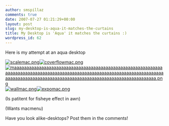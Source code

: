 ```yaml
---
author: smspillaz
comments: true
date: 2007-07-27 01:21:29+00:00
layout: post
slug: my-desktop-is-aqua-it-matches-the-curtains
title: My Desktop is 'Aqua' it matches the curtains :)
wordpress_id: 62
---
```


Here is my attempt at an aqua desktop

[![scalemac.png](http://smspillaz.files.wordpress.com/2007/07/scalemac.thumbnail.png)](http://smspillaz.files.wordpress.com/2007/07/scalemac.png)[![coverflowmac.png](http://smspillaz.files.wordpress.com/2007/07/coverflowmac.thumbnail.png)](http://smspillaz.files.wordpress.com/2007/07/coverflowmac.png)[![maaaaaaaaaaaaaaaaaaaaaaaaaaaaaaaaaaaaaaaaaaaaaaaaaaaaaaaaaaaaaaaaaaaaaaaaaaaaaaaaaaaaaaaaaaaaaaaaaaaaaaaaaaaaaaaaaaaaaaaaaaaaaaaaaaaaaaaaaaaaaaaaaaaaaaaaaaaaaaaaaaaaaaaaaaaaaaaaaaaaaaaaa.png](http://smspillaz.files.wordpress.com/2007/07/maaaaaaaaaaaaaaaaaaaaaaaaaaaaaaaaaaaaaaaaaaaaaaaaaaaaaaaaaaaaaaaaaaaaaaaaaaaaaaaaaaaaaaaaaaaaaaaaaaaaaaaaaaaaaaaaaaaaaaaaaaaaaaaaaaaaaaaaaaaaaaaaaaaaaaaaaaaaaaaaaaaaaaaaaaaaaaaaaaaaaaaaa.thumbnail.png)](http://smspillaz.files.wordpress.com/2007/07/maaaaaaaaaaaaaaaaaaaaaaaaaaaaaaaaaaaaaaaaaaaaaaaaaaaaaaaaaaaaaaaaaaaaaaaaaaaaaaaaaaaaaaaaaaaaaaaaaaaaaaaaaaaaaaaaaaaaaaaaaaaaaaaaaaaaaaaaaaaaaaaaaaaaaaaaaaaaaaaaaaaaaaaaaaaaaaaaaaaaaaaaa.png)[![wallmac.png](http://smspillaz.files.wordpress.com/2007/07/wallmac.thumbnail.png)](http://smspillaz.files.wordpress.com/2007/07/wallmac.png)[![expomac.png](http://smspillaz.files.wordpress.com/2007/07/expomac.thumbnail.png)](http://smspillaz.files.wordpress.com/2007/07/expomac.png)

(Is patitent for fisheye effect in awn)

(Wants macmenu)

Have you look alike-desktops? Post them in the comments!
